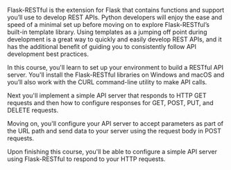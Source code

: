Flask-RESTful is the extension for Flask that contains functions and support you’ll use to develop REST APIs. Python developers will enjoy the ease and speed of a minimal set up before moving on to explore Flask-RESTful’s built-in template library. Using templates as a jumping off point during development is a great way to quickly and easily develop REST APIs, and it has the additional benefit of guiding you to consistently follow API development best practices.

In this course, you'll learn to set up your environment to build a RESTful API server. You'll install the Flask-RESTful libraries on Windows and macOS and you’ll also work with the CURL command-line utility to make API calls.

Next you'll implement a simple API server that responds to HTTP GET requests and then how to configure responses for GET, POST, PUT, and DELETE requests.

Moving on, you'll configure your API server to accept parameters as part of the URL path and send data to your server using the request body in POST requests.

Upon finishing this course, you'll be able to configure a simple API server using Flask-RESTful to respond to your HTTP requests.
